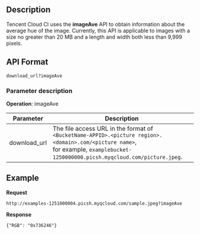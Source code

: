 ## Description
Tencent Cloud CI uses the **imageAve** API to obtain information about the average hue of the image. Currently, this API is applicable to images with a size no greater than 20 MB and a length and width both less than 9,999 pixels.


## API Format
```
download_url?imageAve       				
```

### Parameter description

**Operation**: imageAve

| Parameter | Description |
| ------------ | ------------------------------------------------------------ |
| download_url | The file access URL in the format of `<BucketName-APPID>.<picture region>.<domain>.com/<picture name>`, <br>for example, `examplebucket-1250000000.picsh.myqcloud.com/picture.jpeg`. |


## Example

**Request**
```
http://examples-1251000004.picsh.myqcloud.com/sample.jpeg?imageAve
```

**Response**
```
{"RGB": "0x736246"}
```